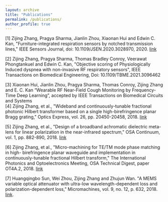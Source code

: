 ```yaml
---
layout: archive
title: "Publications"
permalink: /publications/
author_profile: true
---
```


[1] Zijing Zhang, Pragya Sharma, Jianlin Zhou, Xiaonan Hui and Edwin C. Kan, "Furniture-integrated respiration sensors by notched transmission lines," IEEE Sensors Journal, doi: 10.1109/JSEN.2020.3028970, 2020. [link](https://ieeexplore.ieee.org/document/9214478)  
      

[2] Zijing Zhang, Pragya Sharma, Thomas Bradley Conroy, Veerawat Phongtankuel and Edwin C. Kan, "Objective scoring of Physiologically Induced dyspnea with non-invasive RF respiratory sensors", IEEE Transactions on Biomedical Engineering, Doi: 10.1109/TBME.2021.3096462  
     
[3] Xiaonan Hui, Jianlin Zhou, Pragya Sharma, Thomas Conroy, Zijing Zhang and E. C. Kan “Wearable RF Near-Field Cough Monitoring by Frequency-Time Deep Learning”, accepted by IEEE Transactions on Biomedical Circuits and Systems  
[4] Zijing Zhang, et al., "Wideband and continuously-tunable fractional photonic Hilbert transformer based on a single high-birefringence planar Bragg grating," Optics Express, vol. 26, pp. 20450-20458, 2018. [link](https://www.osapublishing.org/oe/fulltext.cfm?uri=oe-26-16-20450&id=395729)  


[5] Zijing Zhang, et al., "Design of a broadband achromatic dielectric meta-lens for linear polarization in the near-infrared spectrum," OSA Continuum, vol. 1, pp. 882-890, 2018. [link](https://www.osapublishing.org/osac/fulltext.cfm?uri=osac-1-3-882&id=399366) 


[6] Zijing Zhang, et al., "Micro-machining for TE/TM mode phase matching in high- birefringence planar waveguide and implementation in continuously-tunable fractional Hilbert transform," The International Photonics and Optoelectronics Meeting, OSA Technical Digest, paper OT4A.2, 2018. [link](https://www.osapublishing.org/abstract.cfm?uri=OEDI-2018-OT4A.2)  


[7] Huangqingbo Sun, Wei Zhou, Zijing Zhang and Zhujun Wan. "A MEMS variable optical attenuator with ultra-low wavelength-dependent loss and polarization-dependent loss," Micromachines, vol. 9, no. 12, p. 632, 2018. [link](https://www.ncbi.nlm.nih.gov/pmc/articles/PMC6315418/). 
